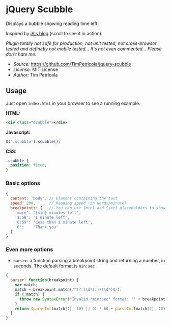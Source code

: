 # jQuery Scubble

Displays a bubble showing reading time left.

Inspired by [iA's blog](http://ia.net/blog/) (scroll to see it in action).

*Plugin totally not safe for production, not unit tested, not cross-browser tested and definetly not mobile tested... It's not even commented... Please don't hate me.*

* *Source:* https://github.com/TimPetricola/jquery-scubble
* *License:* MIT License
* *Author:* Tim Petricola

## Usage

Just open `index.html` in your browser to see a running example.

**HTML:**
```html
<div class="scubble"></div>
```

**Javascript:**
```javascript
$('.scubble').scubble();
```

**CSS:**
```css
.scubble {
  position: fixed;
}
```

### Basic options
```javascript
{
  content: 'body', // Element containing the text
  speed: 200,      // Reading speed (in words/minute)
  breakpoints: {   // You can use {min} and {sec} placeholders to show time left
    'more': '{min} minutes left',
    '1:59': '1 minute left',
    '0:59': 'Less than 1 minute left',
    '0':    'Thank you'
  }
}
```

### Even more options
* `parser`: a function parsing a breakpoint string and returning a number, in seconds. The default format is `min:sec` 
```javascript
{
  parser: function(breakpoint) {
    var match;
    match = breakpoint.match(/^(?:(\d*):)?(\d*)$/);
    if (!match) {
      throw new SyntaxError("Invalid 'min:sec' format: '" + breakpoint + "'");
    }
    return (parseInt(match[1], 10) || 0) * 60 + parseInt(match[2], 10);
  }
}
```

